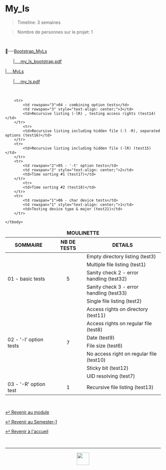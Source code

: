 # My_ls

> Timeline: 3 semaines

> Nombre de personnes sur le projet: 1

<br>

📂---[Bootstrap_MyLs](https://github.com/Studio-17/Epitech-Subjects/tree/main/Semester-1/B-PSU-100/My_ls/Bootstrap_MyLs)

ㅤㅤ|\_\_\_[my_ls_bootstrap.pdf](https://github.com/Studio-17/Epitech-Subjects/blob/main/Semester-1/B-PSU-100/My_ls/Bootstrap_MyLs/my_ls_bootstrap.pdf)

|\_\_\_[MyLs](https://github.com/Studio-17/Epitech-Subjects/tree/main/Semester-1/B-PSU-100/My_ls/MyLs)

ㅤㅤ|\_\_\_[my_ls.pdf](https://github.com/Studio-17/Epitech-Subjects/blob/main/Semester-1/B-PSU-100/My_ls/MyLs/my_ls.pdf)


<br>


<table align="center">
    <thead>
        <tr>
            <td colspan="3" align="center"><strong>MOULINETTE</strong></td>
        </tr>
        <tr>
            <th>SOMMAIRE</th>
            <th>NB DE TESTS</th>
            <th>DETAILS</th>
        </tr>
    </thead>
    <tbody>
        <tr>
            <td rowspan="5">01 - basic tests</td>
            <td rowspan="5" style="text-align: center;">5</td>
            <td>Empty directory listing (test3)</td>
        </tr>
    		<tr>
			<td>Multiple file listing (test1)</td>
		</tr>
		<tr>
			<td>Sanity check 2 - error handling (test32)</td>
		</tr>
		<tr>
			<td>Sanity check 3 - error handling (test33)</td>
		</tr>
		<tr>
			<td>Single file listing (test2)</td>
		</tr>
        <tr>
            <td rowspan="7">02 - '-l' option tests</td>
            <td rowspan="7" style="text-align: center;">7</td>
            <td>Access rights on directory (test11)</td>
        </tr>
    		<tr>
			<td>Access rights on regular file (test8)</td>
		</tr>
		<tr>
			<td>Date (test9)</td>
		</tr>
		<tr>
			<td>File size (test6)</td>
		</tr>
		<tr>
			<td>No access right on regular file (test10)</td>
		</tr>
		<tr>
			<td>Sticky bit (test12)</td>
		</tr>
		<tr>
			<td>UID resolving (test7)</td>
		</tr>
        <tr>
            <td rowspan="1">03 - '-R' option test</td>
            <td rowspan="1" style="text-align: center;">1</td>
            <td>Recursive file listing (test13)</td>
        </tr>
    
        <tr>
            <td rowspan="3">04 - combining option tests</td>
            <td rowspan="3" style="text-align: center;">3</td>
            <td>Recursive listing (-lR) , testing access rights (test14)</td>
        </tr>
    		<tr>
			<td>Recursive listing including hidden file (-l -R), separated options (test16)</td>
		</tr>
		<tr>
			<td>Recursive listing including hidden file (-lR) (test15)</td>
		</tr>
        <tr>
            <td rowspan="2">05 - '-t' option tests</td>
            <td rowspan="2" style="text-align: center;">2</td>
            <td>Time sorting #1 (test17)</td>
        </tr>
    		<tr>
			<td>Time sorting #2 (test18)</td>
		</tr>
        <tr>
            <td rowspan="1">06 - char device tests</td>
            <td rowspan="1" style="text-align: center;">1</td>
            <td>Testing device type & major (test21)</td>
        </tr>
    
	</tbody>
</table>

<br>

[↩️ Revenir au module](https://github.com/Studio-17/Epitech-Subjects/blob/main/Semester-1/B-PSU-100)

[↩️ Revenir au Semester-1](https://github.com/Studio-17/Epitech-Subjects/blob/main/Semester-1)

[↩️ Revenir à l'accueil](https://github.com/Studio-17/Epitech-Subjects/)

<br>

---

<div align="center">

<a href="https://github.com/Studio-17" target="_blank"><img src="https://github.com/Kaiwinta/Epitech-Subjects/blob/feat/Pge2028-first-year/assets/voc17.gif" width="40"></a>

</div>